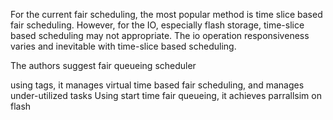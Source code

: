 For the current fair scheduling, the most popular method is time slice based fair scheduling. 
However, for the IO, especially flash storage, time-slice based scheduling may not appropriate.
The io operation responsiveness varies and inevitable with time-slice based scheduling.

The authors suggest fair queueing scheduler

using tags, it manages virtual time based fair scheduling, and manages under-utilized tasks 
Using start time fair queueing, it achieves parrallsim on flash



